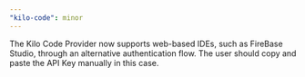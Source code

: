 ```yaml
---
"kilo-code": minor
---
```


The Kilo Code Provider now supports web-based IDEs, such as FireBase Studio, through an alternative authentication flow. The user should copy and paste the API Key manually in this case.
